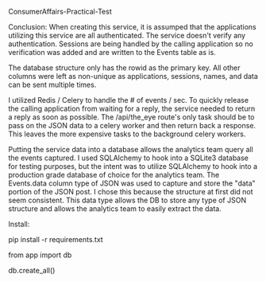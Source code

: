 ConsumerAffairs-Practical-Test

Conclusion:
When creating this service, it is assumped that the applications utilizing this service are all authenticated. The service doesn't verify any authentication.
Sessions are being handled by the calling application so no verification was added and are written to the Events table as is.

The database structure only has the rowid as the primary key. All other columns were left as non-unique as applications, sessions, names, and data can be sent multiple times.

I utilized Redis / Celery to handle the # of events / sec. To quickly release the calling application from waiting for a reply, the service needed to return a reply as soon as possible.
The /api/the_eye route's only task should be to pass on the JSON data to a celery worker and then return back a response. This leaves the more expensive tasks to the background celery workers.

Putting the service data into a database allows the analytics team query all the events captured. I used SQLAlchemy to hook into a SQLite3 database for testing purposes, but the intent was to utilize SQLAlchemy to hook into a production grade database of choice for the analytics team.
The Events.data column type of JSON was used to capture and store the "data" portion of the JSON post. I chose this because the structure at first did not seem consistent. This data type allows the DB to store any type of JSON structure and allows the analytics team to easily extract the data.

Install:

pip install -r requirements.txt

from app import db

db.create_all()
